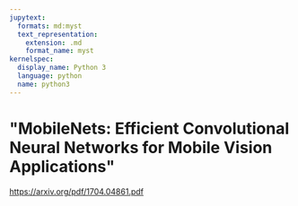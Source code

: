 ```yaml
---
jupytext:
  formats: md:myst
  text_representation:
    extension: .md
    format_name: myst
kernelspec:
  display_name: Python 3
  language: python
  name: python3
---
```


# "MobileNets: Efficient Convolutional Neural Networks for Mobile Vision Applications"

https://arxiv.org/pdf/1704.04861.pdf